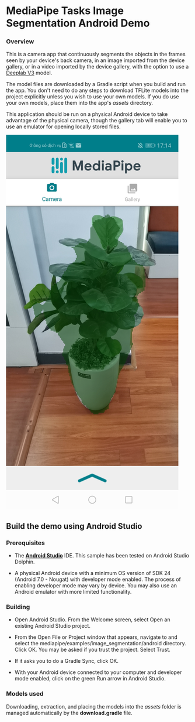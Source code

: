 # MediaPipe Tasks Image Segmentation Android Demo

### Overview

This is a camera app that continuously segments the objects in the frames seen
by your device's back camera, in an image imported from the device gallery, or
in a video imported by the device gallery, with the option to use
a [Deeplab V3](https://storage.googleapis.com/mediapipe-assets/deeplabv3.tflite?generation=1661875711618421)
model.

The model files are downloaded by a Gradle script when you build and run the
app. You don't need to do any steps to download TFLite models into the project
explicitly unless you wish to use your own models. If you do use your own
models, place them into the app's *assets* directory.

This application should be run on a physical Android device to take advantage of
the physical camera, though the gallery tab will enable you to use an emulator
for opening locally stored files.

![Image segmentation Demo](imagesegmenter.jpg?raw=true "Image segmentation Demo")

## Build the demo using Android Studio

### Prerequisites

* The **[Android Studio](https://developer.android.com/studio/index.html)**
  IDE. This sample has been tested on Android Studio Dolphin.

* A physical Android device with a minimum OS version of SDK 24 (Android 7.0 -
  Nougat) with developer mode enabled. The process of enabling developer mode
  may vary by device. You may also use an Android emulator with more limited
  functionality.

### Building

* Open Android Studio. From the Welcome screen, select Open an existing
  Android Studio project.

* From the Open File or Project window that appears, navigate to and select
  the mediapipe/examples/image_segmentation/android directory. Click OK. You may
  be asked if you trust the project. Select Trust.

* If it asks you to do a Gradle Sync, click OK.

* With your Android device connected to your computer and developer mode
  enabled, click on the green Run arrow in Android Studio.

### Models used

Downloading, extraction, and placing the models into the *assets* folder is
managed automatically by the **download.gradle** file.

